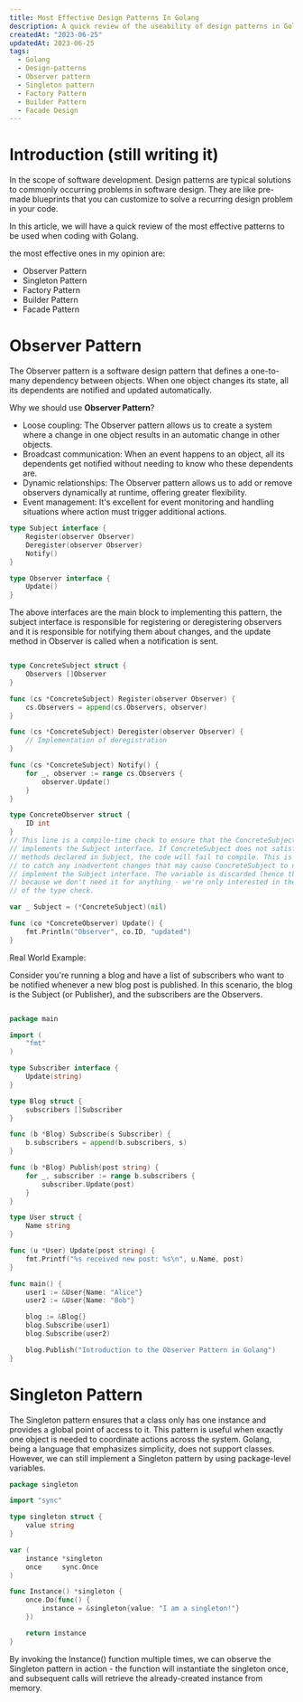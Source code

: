 ```yaml
---
title: Most Effective Design Patterns In Golang
description: A quick review of the useability of design patterns in Golang.
createdAt: "2023-06-25"
updatedAt: 2023-06-25
tags:
  - Golang
  - Design-patterns
  - Observer pattern
  - Singleton pattern
  - Factory Pattern
  - Builder Pattern
  - Facade Design
---
```


# Introduction (still writing it)

In the scope of software development. Design patterns are typical solutions to commonly occurring problems in software design.
They are like pre-made blueprints that you can customize to solve a recurring design problem in your code.

In this article, we will have a quick review of the most effective patterns to be used when coding with Golang.

the most effective ones in my opinion are:

- Observer Pattern
- Singleton Pattern
- Factory Pattern
- Builder Pattern
- Facade Pattern



# Observer Pattern
The Observer pattern is a software design pattern that defines a one-to-many dependency between objects. When one object changes its state, all its dependents are notified and updated automatically.

Why we should use **Observer Pattern**? 

* Loose coupling: The Observer pattern allows us to create a system where a change in one object results in an automatic change in other objects.
* Broadcast communication: When an event happens to an object, all its dependents get notified without needing to know who these dependents are.
* Dynamic relationships: The Observer pattern allows us to add or remove observers dynamically at runtime, offering greater flexibility.
* Event management: It's excellent for event monitoring and handling situations where action must trigger additional actions.


```go
type Subject interface {
    Register(observer Observer)
    Deregister(observer Observer)
    Notify()
}

type Observer interface {
    Update()
}

```

The above interfaces are the main block to implementing this pattern, the subject interface is responsible for registering or deregistering observers and it is 
responsible for notifying them about changes, and the update method in Observer is called when a notification is sent.


```go

type ConcreteSubject struct {
    Observers []Observer
}

func (cs *ConcreteSubject) Register(observer Observer) {
    cs.Observers = append(cs.Observers, observer)
}

func (cs *ConcreteSubject) Deregister(observer Observer) {
    // Implementation of deregistration
}

func (cs *ConcreteSubject) Notify() {
    for _, observer := range cs.Observers {
        observer.Update()
    }
}

type ConcreteObserver struct {
    ID int
}
// This line is a compile-time check to ensure that the ConcreteSubject struct 
// implements the Subject interface. If ConcreteSubject does not satisfy all the 
// methods declared in Subject, the code will fail to compile. This is useful 
// to catch any inadvertent changes that may cause ConcreteSubject to no longer 
// implement the Subject interface. The variable is discarded (hence the underscore) 
// because we don't need it for anything - we're only interested in the side effect 
// of the type check.

var _ Subject = (*ConcreteSubject)(nil)

func (co *ConcreteObserver) Update() {
    fmt.Println("Observer", co.ID, "updated")
}
```


Real World Example:



Consider you're running a blog and have a list of subscribers who want to be notified whenever a new blog post is published.
In this scenario, the blog is the Subject (or Publisher), and the subscribers are the Observers.

```go

package main

import (
	"fmt"
)

type Subscriber interface {
	Update(string)
}

type Blog struct {
	subscribers []Subscriber
}

func (b *Blog) Subscribe(s Subscriber) {
	b.subscribers = append(b.subscribers, s)
}

func (b *Blog) Publish(post string) {
	for _, subscriber := range b.subscribers {
		subscriber.Update(post)
	}
}

type User struct {
	Name string
}

func (u *User) Update(post string) {
	fmt.Printf("%s received new post: %s\n", u.Name, post)
}

func main() {
	user1 := &User{Name: "Alice"}
	user2 := &User{Name: "Bob"}

	blog := &Blog{}
	blog.Subscribe(user1)
	blog.Subscribe(user2)

	blog.Publish("Introduction to the Observer Pattern in Golang")
}

```

# Singleton Pattern

The Singleton pattern ensures that a class only has one instance and provides a global point of access to it.
This pattern is useful when exactly one object is needed to coordinate actions across the system. Golang, being a language that emphasizes simplicity,
does not support classes. However, we can still implement a Singleton pattern by using package-level variables.

```go
package singleton

import "sync"

type singleton struct {
	value string
}

var (
	instance *singleton
	once     sync.Once
)

func Instance() *singleton {
	once.Do(func() {
		instance = &singleton{value: "I am a singleton!"}
	})

	return instance
}
```
By invoking the Instance() function multiple times, we can observe the Singleton pattern in action - the function will instantiate the singleton once, and subsequent calls will retrieve the already-created instance from memory.


